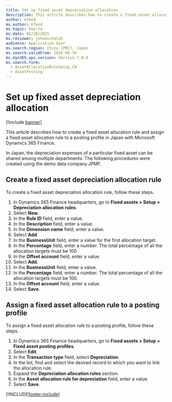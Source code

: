 ```yaml
---
title: Set up fixed asset depreciation allocation
description: This article describes how to create a fixed asset allocation rule and assign a fixed asset allocation rule to a posting profile in Japan with Microsoft Dynamics 365 Finance.
author: kfend
ms.author: kfend
ms.topic: how-to
ms.date: 02/28/2025
ms.reviewer: johnmichalak
audience: Application User
ms.search.region: China (PRC), Japan
ms.search.validFrom: 2016-06-30
ms.dyn365.ops.version: Version 7.0.0
ms.search.form: 
  - AssetAllocationRuleSetup_CN
  - AssetPosting
---
```


# Set up fixed asset depreciation allocation

[!include [banner](../../includes/banner.md)]

This article describes how to create a fixed asset allocation rule and assign a fixed asset allocation rule to a posting profile in Japan with Microsoft Dynamics 365 Finance.

In Japan, the depreciation expenses of a particular fixed asset can be shared among multiple departments. The following procedures were created using the demo data company JPMF. 

## Create a fixed asset depreciation allocation rule

To create a fixed asset depreciation allocation rule, follow these steps.

1. In Dynamics 365 Finance headquarters, go to **Fixed assets \> Setup \> Depreciation allocation rules**.
1. Select **New**.
1. In the **Rule ID** field, enter a value.
1. In the **Description** field, enter a value.
1. In the **Dimension name** field, enter a value.
1. Select **Add**.
1. In the **BusinessUnit** field, enter a value for the first allocation target.  
1. In the **Percentage** field, enter a number. The total percentage of all the allocation targets must be 100.  
1. In the **Offset account** field, enter a value.
1. Select **Add**.
1. In the **BusinessUnit** field, enter a value.
1. In the **Percentage** field, enter a number. The total percentage of all the allocation targets must be 100.  
1. In the **Offset account** field, enter a value.
1. Select **Save**.

## Assign a fixed asset allocation rule to a posting profile

To assign a fixed asset allocation rule to a posting profile, follow these steps.

1. In Dynamics 365 Finance headquarters, go to **Fixed assets \> Setup \> Fixed asset posting profiles**.
1. Select **Edit**.
1. In the **Transaction type** field, select **Depreciation**.
1. In the list, find and select the desired record to which you want to link the allocation rule.  
1. Expand the **Depreciation allocation rules** section.
1. In the **Asset allocation rule for depreciation** field, enter a value.
1. Select **Save**.



[!INCLUDE[footer-include](../../../includes/footer-banner.md)]
